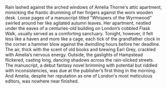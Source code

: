 Rain lashed against the arched windows of Amelia Thorne's attic apartment, mimicking the frantic drumming of her fingers against the worn wooden desk.  Loose pages of a manuscript titled "Whispers of the Wyrmwood" swirled around her like agitated autumn leaves. Her apartment, nestled under the eaves of a centuries-old building on London’s cobbled Flask Walk, usually served as a comforting sanctuary. Tonight, however, it felt less like a haven and more like a cage, each tick of the grandfather clock in the corner a hammer blow against the dwindling hours before her deadline.  The air, thick with the scent of old books and brewing Earl Grey, crackled with Amelia’s nervous energy. Outside, the gaslights of Hampstead flickered, casting long, dancing shadows across the rain-slicked streets.  The manuscript, a debut fantasy novel brimming with potential but riddled with inconsistencies, was due at the publisher’s first thing in the morning.  And Amelia, despite her reputation as one of London's most meticulous editors, was nowhere near finished.
